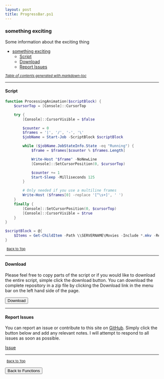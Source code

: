 ```yaml
---
layout: post
title: ProgressBar.ps1
---
```


### something exciting

Some information about the exciting thing

- [something exciting](#something-exciting)
  - [Script](#script)
  - [Download](#download)
  - [Report Issues](#report-issues)

<small><i><a href='http://ecotrust-canada.github.io/markdown-toc/'>Table of contents generated with markdown-toc</a></i></small>

---

#### Script

```powershell
function ProcessingAnimation($scriptBlock) {
    $cursorTop = [Console]::CursorTop

    try {
        [Console]::CursorVisible = $false

        $counter = 0
        $frames = '|', '/', '-', '\'
        $jobName = Start-Job -ScriptBlock $scriptBlock

        while ($jobName.JobStateInfo.State -eq "Running") {
            $frame = $frames[$counter % $frames.Length]

            Write-Host "$frame" -NoNewLine
            [Console]::SetCursorPosition(0, $cursorTop)

            $counter += 1
            Start-Sleep -Milliseconds 125
        }

        # Only needed if you use a multiline frames
        Write-Host ($frames[0] -replace '[^\s+]', ' ')
    }
    finally {
        [Console]::SetCursorPosition(0, $cursorTop)
        [Console]::CursorVisible = $true
    }
}

$scriptBlock = @{
    $Items = Get-ChildItem -Path \\SERVERNAME\Movies -Include *.mkv -Recurse
}
```

<span style="font-size:11px;"><a href="#"><i class="fas fa-caret-up" aria-hidden="true" style="color: white; margin-right:5px;"></i>Back to Top</a></span>

---

#### Download

Please feel free to copy parts of the script or if you would like to download the entire script, simple click the download button. You can download the complete repository in a zip file by clicking the Download link in the menu bar on the left hand side of the page.

<button class="btn" type="submit" onclick="window.open('/PowerShell/functions/ProgressBar.ps1')">
    <i class="fa fa-cloud-download-alt">
    </i>
        Download
</button>

---

#### Report Issues

You can report an issue or contribute to this site on <a href="https://github.com/BanterBoy/scripts-blog/issues">GitHub</a>. Simply click the button below and add any relevant notes. I will attempt to respond to all issues as soon as possible.

<!-- Place this tag where you want the button to render. -->

<a class="github-button" href="https://github.com/BanterBoy/scripts-blog/issues/new?title=ProgressBar.ps1&body=There is a problem with this function. Please find details below." data-show-count="true" aria-label="Issue BanterBoy/scripts-blog on GitHub">Issue</a>

---

<span style="font-size:11px;"><a href="#"><i class="fas fa-caret-up" aria-hidden="true" style="color: white; margin-right:5px;"></i>Back to Top</a></span>

<a href="/menu/_pages/functions.html">
    <button class="btn">
        <i class='fas fa-reply'>
        </i>
            Back to Functions
    </button>
</a>

[1]: http://ecotrust-canada.github.io/markdown-toc
[2]: https://github.com/googlearchive/code-prettify

```

```
